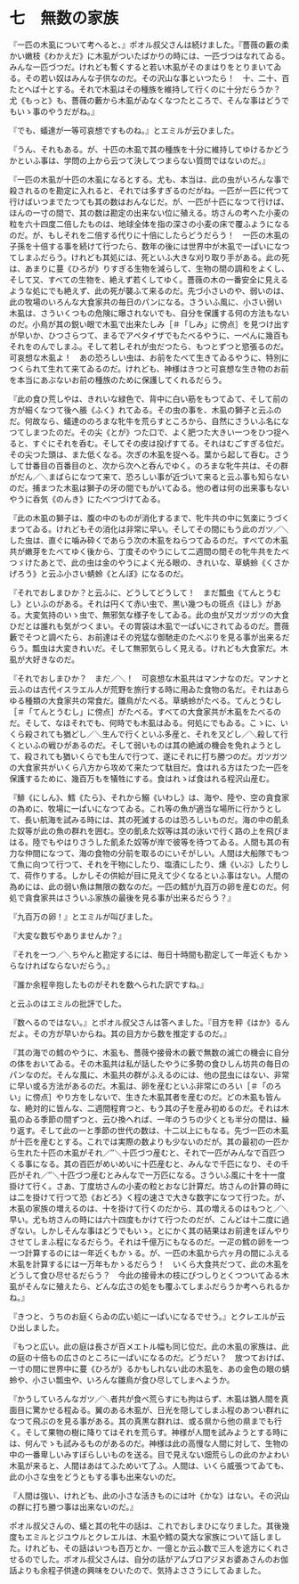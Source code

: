 # 七　無数の家族


『一匹の木虱について考へると、』ポオル叔父さんは続けました。『薔薇の藪の柔かい嫩枝《わかえだ》に木虱がついたばかりの時には、一匹づつはなれてゐる。みんな一匹づつだ。けれども暫くすると若い木虱がそのまはりをとりまいてゐる。その若い奴はみんな子供なのだ。その沢山な事といつたら！　十、二十、百たとへば十とする。それで木虱はその種族を維持して行くのに十分だらうか？　尤《もっと》も、薔薇の藪から木虱がゐなくなつたところで、そんな事はどうでもいゝ事のやうだがね。』

『でも、蟻達が一等可哀想ですものね。』とエミルが云ひました。

『うん、それもある。が、十匹の木虱で其の種族を十分に維持してゆけるかどうかといふ事は、学問の上から云つて決してつまらない質問ではないのだ。』

『一匹の木虱が十匹の木虱になるとする。尤も、本当は、此の虫がいろんな事で殺されるのを勘定に入れると、それでは多すぎるのだがね。一匹が一匹に代つて行けばいつまでたつても其の数はおんなじだ。が、一匹が十匹になつて行けば、ほんの一寸の間で、其の数は勘定の出来ない位に殖える。坊さんの考へた小麦の粒を六十四度二倍したものは、地球全体を指の深さの小麦の床で覆ふようになるのだ。が、もしそれを二倍する代りに十倍にしたらどうだらう！　一匹の木虱の子孫を十倍する事を続けて行つたら、数年の後には世界中が木虱で一ぱいになつてしまふだらう。けれども其処には、死といふ大きな刈り取り手がある。此の死は、あまりに蔓《ひろが》りすぎる生物を減らして、生物の間の調和をよくし、そして又、すべての生物を、絶えず若くしてゆく。薔薇の木の一番安全に見えるような処にでも絶えず、此の死が襲ふて来るのだ。先づ小さいのや、弱いのは、此の牧場のいろんな大食家共の毎日のパンになる。さういふ風に、小さい弱い木虱は、さういくつもの危険に曝されないでも、自分を保護する何の方法もないのだ。小鳥が其の鋭い眼で木虱で出来たしみ［＃「しみ」に傍点］を見つけ出すが早いか、ひつさらつて、まるでアペタイザでもたべるやうに、一ぺんに幾百もそれをのんでしまふ。そして若しそれが虫だつたら、もつとずつと慾張るのだ。可哀想な木虱よ！　あの恐ろしい虫は、お前をたべて生きてゐるやうに、特別につくられて生れて来てゐるのだ。けれども、神様はきつと可哀想な生き物のお前を本当にあぶないお前の種族のために保護してくれるだらう。

『此の食ひ荒しやは、きれいな緑色で、背中に白い筋をもつてゐて、そして前の方が細くなつて後へ脹《ふく》れてゐる。その虫の事を、木虱の獅子と云ふのだ。何故なら、蟻達ののろまな牝牛を荒らすところから、自然にさういふ名になつてしまつたのだ。その尖《とが》つた口で、よく肥つた大きい一つをひつ捉へると、すぐにそれを呑む。そしてその皮は投げすてる。それはむごすぎる位だ。その尖つた頭は、また低くなる。次ぎの木虱を捉へる。葉から起して呑む。さうして廿番目の百番目のと、次から次へと呑んでゆく。のろまな牝牛共は、その群がだん／＼まばらになつて来て、恐ろしい事が近づいて来ると云ふ事も知らないのだ。捕まつた木虱は獅子の牙の間でもがいてゐる。他の者は何の出来事もないやうに呑気《のんき》にたべつづけてゐる。

『此の木虱の獅子は、腹の中のものが消化するまで、牝牛共の中に気楽にうづくまつてゐる。けれどもその消化は非常に早い。そしてその間にもう此のガツ／＼した虫は、直ぐに噛み砕くであらう次の木虱をねらつてゐるのだ。すべての木虱共が嫩芽をたべてゆく後から、丁度そのやうにして二週間の間その牝牛共をたべつゞけたあとで、此の虫は金のやうによく光る眼の、きれいな、草蜻蛉《くさかげろう》と云ふ小さい蜻蛉《とんぼ》になるのだ。

『それでおしまひか？と云ふに、どうしてどうして！　まだ瓢虫《てんとうむし》といふのがある。それは円くて赤い虫で、黒い幾つもの斑点《ほし》がある。大変気持のいゝ虫で、無邪気な様子をしてゐる。此の虫が又ガツガツの大食ひだとは誰れも気がつくまい。その胃袋は木虱で一ぱいにされてゐるのだ。薔薇藪でそつと調べたら、お前達はその兇猛な御馳走のたべぶりを見る事が出来るだらう。瓢虫は大変きれいだ。そして無邪気らしく見える。けれども大食家だ。木虱が大好きなのだ。

『それでおしまひか？　まだ／＼！　可哀想な木虱共はマンナなのだ。マンナと云ふのは古代イスラエル人が荒野を旅行する時に用ゐた食物の名だ。それはあらゆる種類の大食家共の常食だ。雛鳥がたべる。草蜻蛉がたべる。てんとうむし［＃「てんとうむし」に傍点］がたべる。すべての大食家共が木虱をたべるのだ。そして、なほそれでも、何時でも木虱はゐる。何処にでもゐる。こゝに、いくら殺されても猶どし／＼生んで行くといふ多産と、それを又どし／＼殺して行くといふの戦ひがあるのだ。そして弱いものは其の絶滅の機会を免れようとして、殺されても猶いくらでも生んで行つて、遂にそれに打ち勝つのだ。ガツガツの大食家共がいくら八方から攻めて来たつて駄目だ。食はれる方はたつた一匹を保護するために、幾百万もを犠牲にする。食はれゝば食はれる程沢山産む。

『鯡《にしん》、鱈《たら》、それから鰯《いわし》は、海や、陸や、空の貪食家の為めに、牧場に一ぱいになつてゐる。これ等の魚が適当な場所に行かうとして、長い航海を試みる時には、其の死滅するのは恐ろしいものだ。海の中の飢ゑた奴等が此の魚の群れを囲む。空の飢ゑた奴等は其の泳いで行く路の上を飛びまはる。陸でもやはりさうした飢ゑた奴等が岸で彼等を待つてゐる。人間も其の有力な仲間になつて、海の食物の分前を取るのにいそがしい。人間は大船隊でもつて魚に向つて行つて、それを干物にしたり、塩漬にしたり、燻《いぶ》したりして、荷作りする。しかしその供給が目に見えて少くなるといふ事はない。人間の為めには、此の弱い魚は無限の数なのだ。一匹の鱈が九百万の卵を産むのだ。何処で貪食家共はさういふ家族の最後を見る事が出来るだらう？』

『九百万の卵！』とエミルが叫びました。

『大変な数ぢやありませんか？』

『それを一つ／＼ちやんと勘定するには、毎日十時間も勘定して一年近くもかゝらなければならないだらう。』

『誰か余程辛抱したものがそれを数へられた訳ですね。』

と云ふのはエミルの批評でした。

『数へるのではない。』とポオル叔父さんは答へました。『目方を秤《はか》るんだよ。その方が早いからね。其の目方から数を推定するのだ。』

『其の海での鱈のやうに、木虱も、薔薇や接骨木の藪で無数の滅亡の機会に自分の体をおいてゐる。その木虱共は私が話したやうに多勢の食ひしん坊共の毎日のパンなのだ。そんな風に、木虱共の群がふえるのには、他の昆虫にはない、非常に早い或る方法があるのだ。木虱は、卵を産むといふ非常にのろい［＃「のろい」に傍点］やり方をしないで、生きた木虱其者を産むのだ。どの木虱も皆んな、絶対的に皆んな、二週間程育つと、もう其の子を産み初めるのだ。それは木虱のゐる季節の間ずつと、云ひ換へれば、一年のうちの少くとも半分の間は、繰り返す。そして此の一と季節の世代の数は、十二以上にもなる。先づ一匹の木虱が十匹を産むとする。これでは実際の数よりも少ないのだが。其の最初の一匹から生れた十匹の木虱がそれ／″＼十匹づつ産むと、それで一匹がみんなで百匹つくる事になる。其の百匹がめいめいに十匹産むと、みんなで千匹になり、その千匹がそれ／″＼十匹づつ産むとみんなで一万匹になる。さういふ風に十を十一度掛けて行く。さあ、丁度坊さんの小麦の粒とおなじ計算だ。坊さんの計算の時には二を掛けて行つて恐《おどろ》く程の速さで大きな数字になつて行つた。が、木虱の家族の増えるのは、十を掛けて行くのだから、其の増えるのはもつと／＼早い。尤も坊さんの時には六十四度もかけて行つたのだが、こんどは十二度に過ぎない。しかしそんな事はどうでもいゝ。とにかく其の結果はお前達をぼんやりさせてしまふ程になるだらう。それは千億万にもなるのだ。一疋の鱈の卵を一つ一つ計算するのには一年近くもかゝる。が、一匹の木虱から六ヶ月の間にふえる木虱を計算するには一万年もかゝるだらう！　いくら大食共だつて、此の木虱をどうして食ひ尽せるだらう？　今此の接骨木の枝にびつしりとくつついてゐる木虱がそんなに殖えたら、どんな広さの処をも覆ふてしまふだらうか考へられるかね。』

『きつと、うちのお庭くらゐの広い処に一ぱいになるでせう。』とクレエルが云ひ出しました。

『もつと広い。此の庭は長さが百メエトル幅も同じ位だ。此の木虱の家族は、此の庭の十倍もの広さのところに一ぱいになるのだ。どうだい？　放つておけば、一寸の間に世界中に蔓《ひろが》るかもしれない此の木虱を、あの金色の眼の蜻蛉や、小さい瓢虫や、いろんな雛鳥が食ひ尽してしまへようか。

『かうしていろんなガツ／＼者共が食べ荒らすにも拘はらず、木虱は猶人間を真面目に驚かせる程ゐる。翼のある木虱が、日光を隠してしまふ程のあつい群れになつて飛ぶのを見る事がある。其の真黒な群れは、或る県から他の県までも行く。そして果物の樹に降りてはそれを荒らす。神様が人間を試みようとする時には、何んでゝも試みるものがあるのだ。神様は此の高慢な人間に対して、生物の中の一番卑しいみすぼらしいものを送る。目で見えない畑荒らしの此のかよわい木虱が来ると、人間はあはてふためいて了ふ。人間は、いくら威張つてゐても、此の小さな虫をどうともする事も出来ないのだ。

『人間は強い、けれども、此の小さな活きものには叶《かな》はない。その沢山の群に打ち勝つ事は出来ないのだ。』

ポオル叔父さんの、蟻と其の牝牛の話は、これでおしまひになりました。其後幾度もエミルとジユウルとクレエルは、木虱や鱈の莫大な家族について話しました。けれども、その話はいつも百万とか、一億とか云ふ数で三人を途方にくれさせるのでした。ポオル叔父さんは、自分の話がアムブロアジヌお婆あさんのお伽話よりも余程子供達の興味をひいたので、気持よささうにしてゐました。